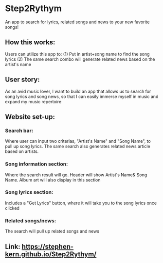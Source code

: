 # Step2Rythym
An app to search for lyrics, related songs and news to your new favorite songs!



## How this works:
Users can utilize this app to:
(1) Put in artist+song name to find the song lyrics
(2) The same search combo will generate related news based on the artist's name



## User story:
As an avid music lover, I want to build an app that allows us to search for song lyrics and song news, so that I can easily immerse myself in music and expand my music repertoire



## Website set-up:
### Search bar: 
Where user can input two criterias, "Artist's Name" and "Song Name", to pull up song lyrics. The same search also generates related news article based on artists. 

### Song information section: 
Where the search result will go. Header will show Artist's Name& Song Name. Album art will also display in this section

### Song lyrics section: 
Includes a "Get Lyrics" button, where it will take you to the song lyrics once clicked

### Related songs/news: 
The search will pull up related songs and news



## Link: https://stephen-kern.github.io/Step2Rythym/


